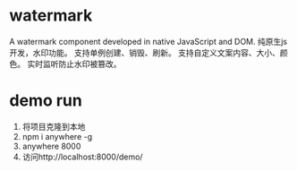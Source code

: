 # watermark
A watermark component developed in native JavaScript and DOM.
纯原生js开发，水印功能。
支持单例创建、销毁、刷新。
支持自定义文案内容、大小、颜色。
实时监听防止水印被篡改。

# demo run
1. 将项目克隆到本地
2. npm i anywhere -g
3. anywhere 8000
4. 访问http://localhost:8000/demo/

